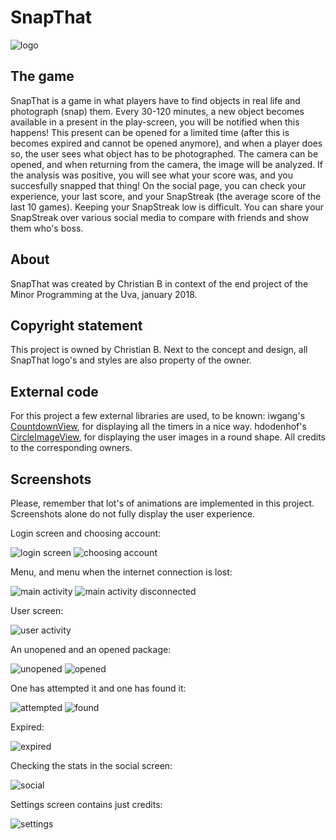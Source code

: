 # SnapThat

![logo](https://github.com/Segouta/Pictured/blob/master/doc/SnapThat.png)

## The game
SnapThat is a game in what players have to find objects in real life and photograph (snap) them.
Every 30-120 minutes, a new object becomes available in a present in the play-screen, you will be notified when this happens!
This present can be opened for a limited time (after this is becomes expired and cannot be opened anymore), and when a player does so, the user sees what object has to be photographed. The camera can be opened, and when returning from the camera, the image will be analyzed.
If the analysis was positive, you will see what your score was, and you succesfully snapped that thing!
On the social page, you can check your experience, your last score, and your SnapStreak (the average score of the last 10 games).
Keeping your SnapStreak low is difficult. You can share your SnapStreak over various social media to compare with friends and show them who's boss.


## About
SnapThat was created by Christian B in context of the end project of the Minor Programming at the Uva, january 2018.


## Copyright statement
This project is owned by Christian B. Next to the concept and design, all SnapThat logo's and styles are also property of the owner.


## External code
For this project a few external libraries are used, to be known:
iwgang's [CountdownView](https://github.com/iwgang/CountdownView), for displaying all the timers in a nice way.
hdodenhof's [CircleImageView](https://github.com/hdodenhof/CircleImageView), for displaying the user images in a round shape.
All credits to the corresponding owners.


## Screenshots
Please, remember that lot's of animations are implemented in this project. Screenshots alone do not fully display the user experience.

Login screen and choosing account:

![login screen](https://github.com/Segouta/Pictured/blob/master/doc/login_screen.jpeg)
![choosing account](https://github.com/Segouta/Pictured/blob/master/doc/choosing.jpeg)

Menu, and menu when the internet connection is lost:

![main activity](https://github.com/Segouta/Pictured/blob/master/doc/main.jpeg)
![main activity disconnected](https://github.com/Segouta/Pictured/blob/master/doc/main_disconnected.jpeg)

User screen:

![user activity](https://github.com/Segouta/Pictured/blob/master/doc/user.jpeg)

An unopened and an opened package:

![unopened](https://github.com/Segouta/Pictured/blob/master/doc/unopened.jpeg)
![opened](https://github.com/Segouta/Pictured/blob/master/doc/opened.jpeg)

One has attempted it and one has found it:

![attempted](https://github.com/Segouta/Pictured/blob/master/doc/attempted.jpeg)
![found](https://github.com/Segouta/Pictured/blob/master/doc/found.jpeg)

Expired:

![expired](https://github.com/Segouta/Pictured/blob/master/doc/expired.jpeg)

Checking the stats in the social screen:

![social](https://github.com/Segouta/Pictured/blob/master/doc/social.jpeg)

Settings screen contains just credits:

![settings](https://github.com/Segouta/Pictured/blob/master/doc/settings.jpeg)
